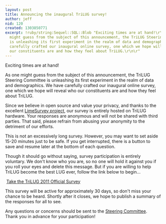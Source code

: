 ```yaml
---
layout: post
title: Announcing the inaugural TriLUG survey!
author: jeff
nid: 120
created: 1303850771
excerpt: !ruby/string:Sequel::SQL::Blob "Exciting times are at hand!\r\n\r\nAs one
  might guess from the subject of this announcement, the TriLUG Steering Committee
  is unleashing its first experiment in the realm of data and demographics.  We have
  carefully crafted our inaugural online survey, one which we hope will reveal who
  our constituents are and how they feel about TriLUG.\r\n\r"
---
```

Exciting times are at hand!

As one might guess from the subject of this announcement, the TriLUG Steering Committee is unleashing its first experiment in the realm of data and demographics.  We have carefully crafted our inaugural online survey, one which we hope will reveal who our constituents are and how they feel about TriLUG.

Since we believe in open source and value your privacy, and thanks to the excellent <a href="http://limesurvey.org">LimeSurvey project</a>, our survey is entirely hosted on TriLUG hardware.  Your responses are anonymous and will not be shared with third parties.  That said, please refrain from abusing your anonymity to the detriment of our efforts.

This is not an excessively long survey.  However, you may want to set aside 15-20 minutes just to be safe.  If you get interrupted, there is a button to save and resume later at the bottom of each question.

Though it should go without saying, survey participation is entirely voluntary.  We don't know who you are, so no one will hold it against you if you roll your eyes and delete this message.  But if you are willing to help TriLUG become the best LUG ever, follow the link below to begin...

&nbsp;<a href="http://survey.trilug.org/index.php?sid=69548">Take the TriLUG 2011 Official Survey</a>

This survey will be active for approximately 30 days, so don't miss your chance to be heard.  Shortly after it closes, we hope to publish a summary of the responses for all to see.

Any questions or concerns should be sent to the <a href="http://trilug.org/contact">Steering Committee</a>.  Thank you in advance for your participation!
